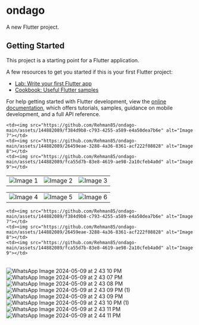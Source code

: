 # ondago

A new Flutter project.

## Getting Started

This project is a starting point for a Flutter application.

A few resources to get you started if this is your first Flutter project:

- [Lab: Write your first Flutter app](https://docs.flutter.dev/get-started/codelab)
- [Cookbook: Useful Flutter samples](https://docs.flutter.dev/cookbook)

For help getting started with Flutter development, view the
[online documentation](https://docs.flutter.dev/), which offers tutorials,
samples, guidance on mobile development, and a full API reference.

<table>
  <tr>
    <td><img src="https://github.com/Rehman85/ondago-main/assets/144882089/dfc4b06a-b19b-42aa-9792-9c1ad8d9792e" alt="Image 1"></td>
    <td><img src="https://github.com/Rehman85/ondago-main/assets/144882089/db5f2795-35a3-420f-b3ab-e686caef7361" alt="Image 2"></td>
    <td><img src="https://github.com/Rehman85/ondago-main/assets/144882089/3981da47-d3d6-42d2-b98c-67e63b92df01" alt="Image 3"></td>
  
    <td><img src="https://github.com/Rehman85/ondago-main/assets/144882089/f384d9b8-c793-4255-a589-e4a50dea7b6e" alt="Image 7"></td>
    <td><img src="https://github.com/Rehman85/ondago-main/assets/144882089/26459eae-3288-4a36-8361-acf222f08828" alt="Image 8"></td>
    <td><img src="https://github.com/Rehman85/ondago-main/assets/144882089/fca55d7b-83e8-4619-ae98-2a10cfeb4a0d" alt="Image 9"></td>
  </tr>
</table>

<table>
  <tr>
    <td><img src="https://github.com/Rehman85/ondago-main/assets/144882089/cdc329b7-256f-4fc5-bf36-9d840b8f199a" alt="Image 4"></td>
    <td><img src="https://github.com/Rehman85/ondago-main/assets/144882089/ceeb4686-4128-4dc1-9965-995d2b6b10fb" alt="Image 5"></td>
    <td><img src="https://github.com/Rehman85/ondago-main/assets/144882089/ce8d93a2-376e-4e86-b504-e21c05c353e8" alt="Image 6"></td>
 
  </tr>
</table>
<table>
  <tr>
  
    <td><img src="https://github.com/Rehman85/ondago-main/assets/144882089/f384d9b8-c793-4255-a589-e4a50dea7b6e" alt="Image 7"></td>
    <td><img src="https://github.com/Rehman85/ondago-main/assets/144882089/26459eae-3288-4a36-8361-acf222f08828" alt="Image 8"></td>
    <td><img src="https://github.com/Rehman85/ondago-main/assets/144882089/fca55d7b-83e8-4619-ae98-2a10cfeb4a0d" alt="Image 9"></td>
  </tr>
</table>


![WhatsApp Image 2024-05-09 at 2 43 10 PM](https://github.com/Rehman85/ondago-main/assets/144882089/db5f2795-35a3-420f-b3ab-e686caef7361)
![WhatsApp Image 2024-05-09 at 2 43 07 PM](https://github.com/Rehman85/ondago-main/assets/144882089/3981da47-d3d6-42d2-b98c-67e63b92df01)
![WhatsApp Image 2024-05-09 at 2 43 08 PM](https://github.com/Rehman85/ondago-main/assets/144882089/cdc329b7-256f-4fc5-bf36-9d840b8f199a)
![WhatsApp Image 2024-05-09 at 2 43 09 PM (1)](https://github.com/Rehman85/ondago-main/assets/144882089/ceeb4686-4128-4dc1-9965-995d2b6b10fb)
![WhatsApp Image 2024-05-09 at 2 43 09 PM](https://github.com/Rehman85/ondago-main/assets/144882089/ce8d93a2-376e-4e86-b504-e21c05c353e8)
![WhatsApp Image 2024-05-09 at 2 43 10 PM (1)](https://github.com/Rehman85/ondago-main/assets/144882089/f384d9b8-c793-4255-a589-e4a50dea7b6e)
![WhatsApp Image 2024-05-09 at 2 43 11 PM](https://github.com/Rehman85/ondago-main/assets/144882089/26459eae-3288-4a36-8361-acf222f08828)
![WhatsApp Image 2024-05-09 at 2 44 11 PM](https://github.com/Rehman85/ondago-main/assets/144882089/fca55d7b-83e8-4619-ae98-2a10cfeb4a0d)

